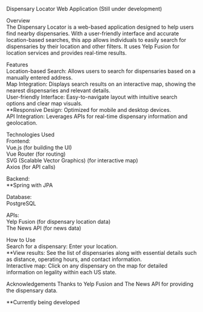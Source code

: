 Dispensary Locator Web Application
(Still under development)

Overview <br>
The Dispensary Locator is a web-based application designed to help users find nearby dispensaries. With a user-friendly interface and accurate location-based searches, this app allows individuals to easily search for dispensaries by their location and other filters. It uses Yelp Fusion for location services and provides real-time results.

Features <br>
Location-based Search: Allows users to search for dispensaries based on a manually entered address. <br>
Map Integration: Displays search results on an interactive map, showing the nearest dispensaries and relevant details. <br>
User-friendly Interface: Easy-to-navigate layout with intuitive search options and clear map visuals. <br>
**Responsive Design: Optimized for mobile and desktop devices. <br>
API Integration: Leverages APIs for real-time dispensary information and geolocation. <br>

Technologies Used <br>
Frontend: <br>
Vue.js (for building the UI) <br>
Vue Router (for routing) <br>
SVG (Scalable Vector Graphics) (for interactive map) <br>
Axios (for API calls)

Backend: <br>
**Spring with JPA

Database: <br>
PostgreSQL

APIs: <br>
Yelp Fusion (for dispensary location data) <br>
The News API (for news data)

How to Use <br>
Search for a dispensary: Enter your location. <br>
**View results: See the list of dispensaries along with essential details such as distance, operating hours, and contact information. <br>
Interactive map: Click on any dispensary on the map for detailed information on legality within each US state.

Acknowledgements
Thanks to Yelp Fusion and The News API for providing the dispensary data.

**Currently being developed
